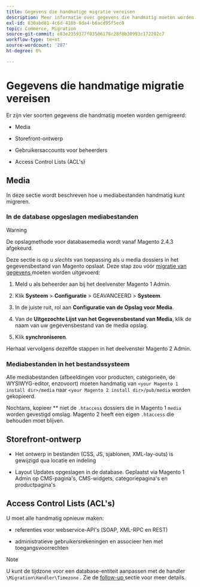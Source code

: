 ```yaml
---
title: Gegevens die handmatige migratie vereisen
description: Meer informatie over gegevens die handmatig moeten worden gemigreerd tijdens een Magento 1-gegevensmigratie naar Magento 2 en over hoe u dit kunt doen.
exl-id: 830abd81-4c6d-418b-9da4-b6acd95f5ec8
topic: Commerce, Migration
source-git-commit: e83e2359377f03506178c28f8b30993c172282c7
workflow-type: tm+mt
source-wordcount: '287'
ht-degree: 0%

---
```


# Gegevens die handmatige migratie vereisen

Er zijn vier soorten gegevens die handmatig moeten worden gemigreerd:

* Media

* Storefront-ontwerp

* Gebruikersaccounts voor beheerders

* Access Control Lists (ACL&#39;s)

## Media

In deze sectie wordt beschreven hoe u mediabestanden handmatig kunt migreren.

### In de database opgeslagen mediabestanden

>[!WARNING]
>
>De opslagmethode voor databasemedia wordt vanaf Magento 2.4.3 afgekeurd.


Deze sectie is op u *slechts* van toepassing als u media dossiers in het gegevensbestand van Magento opslaat. Deze stap zou vóór [ migratie van gegevens ](data.md) moeten worden uitgevoerd:

1. Meld u als beheerder aan bij het deelvenster Magento 1 Admin.

1. Klik **Systeem** > **Configuratie** > GEAVANCEERD > **Systeem**.

1. In de juiste ruit, rol aan **Configuratie van de Opslag voor Media**.

1. Van de **Uitgezochte Lijst van het Gegevensbestand van Media**, klik de naam van uw gegevensbestand van de media opslag.

1. Klik **synchroniseren**.

Herhaal vervolgens dezelfde stappen in het deelvenster Magento 2 Admin.

### Mediabestanden in het bestandssysteem

Alle mediabestanden (afbeeldingen voor producten, categorieën, de WYSIWYG-editor, enzovoort) moeten handmatig van `<your Magento 1 install dir>/media` naar `<your Magento 2 install dir>/pub/media` worden gekopieerd.

Nochtans, kopieer ** niet de `.htaccess` dossiers die in Magento 1 `media` worden gevestigd omslag. Magento 2 heeft een eigen `.htaccess` die behouden moet blijven.

## Storefront-ontwerp

* Het ontwerp in bestanden (CSS, JS, sjablonen, XML-lay-outs) is gewijzigd qua locatie en indeling

* Layout Updates opgeslagen in de database. Geplaatst via Magento 1 Admin op CMS-pagina&#39;s, CMS-widgets, categoriepagina&#39;s en productpagina&#39;s

## Access Control Lists (ACL&#39;s)

U moet alle handmatig opnieuw maken:

* referenties voor webservice-API&#39;s (SOAP, XML-RPC en REST)

* administratieve gebruikersrekeningen en associeer hen met toegangsvoorrechten

>[!NOTE]
>
>U kunt de tijdzone voor een database-entiteit aanpassen met de handler `\Migration\Handler\Timezone` . Zie de [ follow-up ](follow-up.md) sectie voor meer details.
